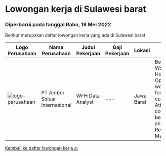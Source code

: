 
  # Lowongan kerja di Sulawesi barat

  ### Diperbarui pada tanggal Rabu, 18 Mei 2022

  Berikut merupakan daftar lowongan kerja yang ada di Sulawesi barat

  |Logo Perusahaan | Nama Perusahaan | Judul Pekerjaan | Gaji Pekerjaan | Lokasi | Deskripsi | Tanggal diunggah | Pranala |
  | -------------- | --------------- | --------------- | --------- | --------- | -------------- | ------- | ----------- |
  |![logo-perusahaan](https://i.ibb.co/sqvTCh9/112815900-stock-vector-no-image-available-icon-flat-vector.webp)|PT Amber Solusi Internasional|WFH Data Analyst|---|Jawa Barat|Benefits: Fully Working from Home Opportunity to work with foreign customers Attractive compensation benefit Duties and Responsibilities: Maintain...|Selasa, 10 Mei 2022|https://www.jobstreet.co.id/id/job/wfh-data-analyst-3876560?token=0~8e0cc826-7d62-48f7-8d1d-cf23330f4bfc&sectionRank=1&jobId=jobstreet-id-job-3876560|


  [Kembali ke daftar lowongan kerja 🔙](../README.md#daftar-lowongan-kerja)
  